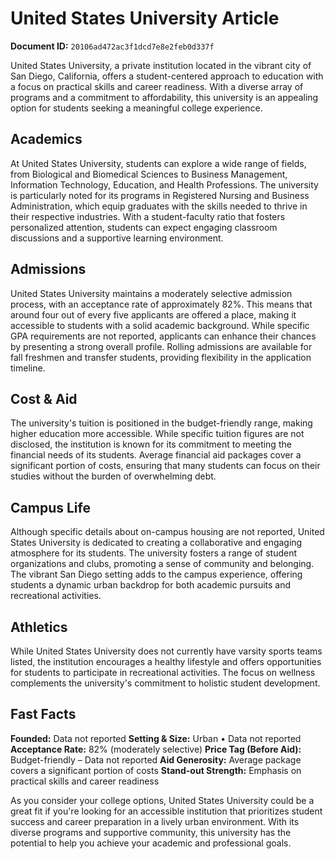# United States University Article

**Document ID:** `20106ad472ac3f1dcd7e8e2feb0d337f`

United States University, a private institution located in the vibrant city of San Diego, California, offers a student-centered approach to education with a focus on practical skills and career readiness. With a diverse array of programs and a commitment to affordability, this university is an appealing option for students seeking a meaningful college experience.

## Academics
At United States University, students can explore a wide range of fields, from Biological and Biomedical Sciences to Business Management, Information Technology, Education, and Health Professions. The university is particularly noted for its programs in Registered Nursing and Business Administration, which equip graduates with the skills needed to thrive in their respective industries. With a student-faculty ratio that fosters personalized attention, students can expect engaging classroom discussions and a supportive learning environment.

## Admissions
United States University maintains a moderately selective admission process, with an acceptance rate of approximately 82%. This means that around four out of every five applicants are offered a place, making it accessible to students with a solid academic background. While specific GPA requirements are not reported, applicants can enhance their chances by presenting a strong overall profile. Rolling admissions are available for fall freshmen and transfer students, providing flexibility in the application timeline.

## Cost & Aid
The university's tuition is positioned in the budget-friendly range, making higher education more accessible. While specific tuition figures are not disclosed, the institution is known for its commitment to meeting the financial needs of its students. Average financial aid packages cover a significant portion of costs, ensuring that many students can focus on their studies without the burden of overwhelming debt.

## Campus Life
Although specific details about on-campus housing are not reported, United States University is dedicated to creating a collaborative and engaging atmosphere for its students. The university fosters a range of student organizations and clubs, promoting a sense of community and belonging. The vibrant San Diego setting adds to the campus experience, offering students a dynamic urban backdrop for both academic pursuits and recreational activities.

## Athletics
While United States University does not currently have varsity sports teams listed, the institution encourages a healthy lifestyle and offers opportunities for students to participate in recreational activities. The focus on wellness complements the university's commitment to holistic student development.

## Fast Facts
**Founded:** Data not reported
**Setting & Size:** Urban • Data not reported
**Acceptance Rate:** 82% (moderately selective)
**Price Tag (Before Aid):** Budget-friendly – Data not reported
**Aid Generosity:** Average package covers a significant portion of costs
**Stand-out Strength:** Emphasis on practical skills and career readiness

As you consider your college options, United States University could be a great fit if you're looking for an accessible institution that prioritizes student success and career preparation in a lively urban environment. With its diverse programs and supportive community, this university has the potential to help you achieve your academic and professional goals.
